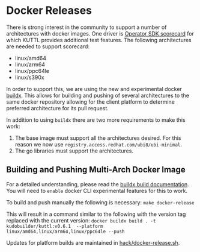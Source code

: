 # Docker Releases

There is strong interest in the community to support a number of architectures with docker images.  One driver is [Operator SDK scorecard](https://sdk.operatorframework.io/docs/advanced-topics/scorecard/scorecard/) for which KUTTL provides additional test features.   The following architectures are needed to support scorecard:

* linux/amd64
* linux/arm64
* linux/ppc64le
* linux/s390x

In order to support this, we are using the new and experimental docker [buildx](https://docs.docker.com/engine/reference/commandline/buildx/).  This allows for building and pushing of several architectures to the same docker repository allowing for the client platform to determine preferred architecture for its pull request. 

In addition to using `buildx` there are two more requirements to make this work:

1. The base image must support all the architectures desired.  For this reason we now use `registry.access.redhat.com/ubi8/ubi-minimal`.
1. The go libraries must support the architectures.

## Building and Pushing Multi-Arch Docker Image

For a detailed understanding, please read the [buildx build documentation](https://docs.docker.com/engine/reference/commandline/buildx_build/).
You will need to `enable` docker CLI experimental features for this to work.

To build and push manually the following is necessary:  `make docker-release`

This will result in a command similar to the following with the version tag replaced with the current version:
`docker buildx build . -t kudobuilder/kuttl:v0.6.1  --platform linux/amd64,linux/arm64,linux/ppc64le --push`

Updates for platform builds are maintained in [hack/docker-release.sh](hack/docker-release.sh).

